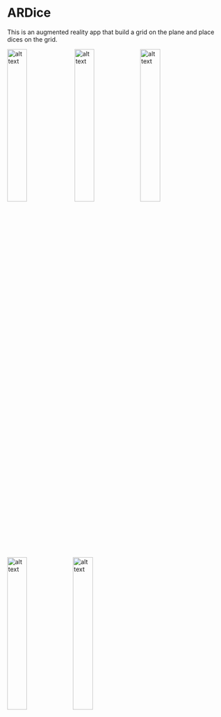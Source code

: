 # ARDice
This is an augmented reality app that build a grid on the plane and place dices on the grid.

<img src="ARDice/Pictures/01.png" alt="alt text" width="30%" height="30%"> <img src="ARDice/Pictures/02.png" alt="alt text" width="30%" height="30%"><img src="ARDice/Pictures/03.png" alt="alt text" width="30%" height="30%"><img src="ARDice/Pictures/04.png" alt="alt text" width="30%" height="30%"><img src="ARDice/Pictures/05.png" alt="alt text" width="30%" height="30%">
